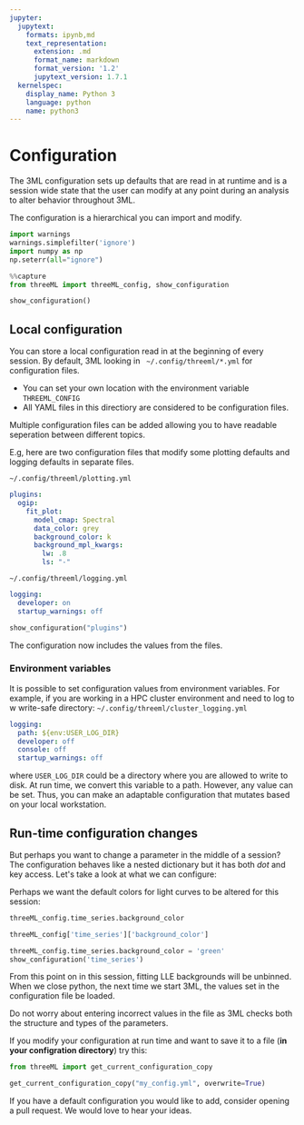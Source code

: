 ```yaml
---
jupyter:
  jupytext:
    formats: ipynb,md
    text_representation:
      extension: .md
      format_name: markdown
      format_version: '1.2'
      jupytext_version: 1.7.1
  kernelspec:
    display_name: Python 3
    language: python
    name: python3
---
```


# Configuration

The 3ML configuration sets up defaults that are read in at runtime and is a session wide state that the user can modify at any point during an analysis to alter behavior throughout 3ML.

The configuration is a hierarchical you can import and modify.


```python 
import warnings
warnings.simplefilter('ignore')
import numpy as np
np.seterr(all="ignore")
```


```python
%%capture
from threeML import threeML_config, show_configuration

show_configuration()
```

## Local configuration


You can store a local configuration read in at the beginning of every session. By default, 3ML looking in ``` ~/.config/threeml/*.yml``` for configuration files.

* You can set your own location with the environment variable ```THREEML_CONFIG``` 
* All YAML files in this directiory are considered to be configuration files.

Multiple configuration files can be added allowing you to have readable seperation between different topics.

E.g, here are two configuration files that modify some plotting defaults and logging defaults in separate files.

```~/.config/threeml/plotting.yml```
```yaml
plugins:
  ogip:
    fit_plot:
      model_cmap: Spectral
      data_color: grey
      background_color: k
      background_mpl_kwargs:
        lw: .8
        ls: "-"


```

```~/.config/threeml/logging.yml```
```yaml
logging:
  developer: on
  startup_warnings: off
```

```python
show_configuration("plugins")
```

The configuration now includes the values from the files. 

### Environment variables

It is possible to set configuration values from environment variables. For example, if you are working in a HPC cluster environment and need to log to w write-safe directory:
```~/.config/threeml/cluster_logging.yml```
```yaml
logging:
  path: ${env:USER_LOG_DIR}
  developer: off
  console: off
  startup_warnings: off
```

where ```USER_LOG_DIR``` could be a directory where you are allowed to write to disk. At run time, we convert this variable to a path. However, any value can be set. Thus, you can make an adaptable configuration that mutates based on your local workstation. 



## Run-time configuration changes


But perhaps you want to change a parameter in the middle of a session? The configuration behaves like a nested dictionary but it has both *dot* and key access. Let's take a look at what we can configure:


Perhaps we want the default colors for light curves to be altered for this session:

```python
threeML_config.time_series.background_color
```

```python
threeML_config['time_series']['background_color']
```

```python
threeML_config.time_series.background_color = 'green'
show_configuration('time_series')
```

<!-- #region -->
From this point on in this session, fitting LLE backgrounds will be unbinned. When we close python, the next time we start 3ML, the values set in the configuration file be loaded.

Do not worry about entering incorrect values in the file as 3ML checks both the structure and types of the parameters. 


If you modify your configuration at run time and want to save it to a file (**in your configration directory**) try this:
<!-- #endregion -->

```python
from threeML import get_current_configuration_copy

get_current_configuration_copy("my_config.yml", overwrite=True)
```

If you have a default configuration you would like to add, consider opening a pull request. We would love to hear your ideas. 

